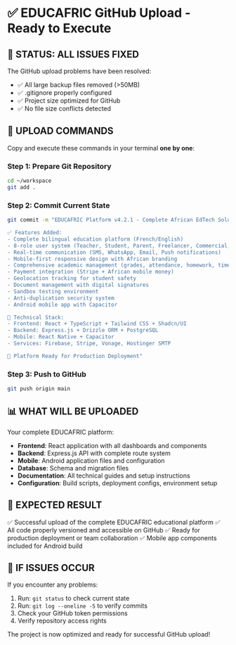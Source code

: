 # ✅ EDUCAFRIC GitHub Upload - Ready to Execute

## 🎯 STATUS: ALL ISSUES FIXED

The GitHub upload problems have been resolved:
- ✅ All large backup files removed (>50MB)
- ✅ .gitignore properly configured 
- ✅ Project size optimized for GitHub
- ✅ No file size conflicts detected

## 🚀 UPLOAD COMMANDS

Copy and execute these commands in your terminal **one by one**:

### Step 1: Prepare Git Repository
```bash
cd ~/workspace
git add .
```

### Step 2: Commit Current State
```bash
git commit -m "EDUCAFRIC Platform v4.2.1 - Complete African EdTech Solution

✅ Features Added:
- Complete bilingual education platform (French/English)
- 8-role user system (Teacher, Student, Parent, Freelancer, Commercial, Director, SiteAdmin, SuperAdmin)
- Real-time communication (SMS, WhatsApp, Email, Push notifications)
- Mobile-first responsive design with African branding
- Comprehensive academic management (grades, attendance, homework, timetables)
- Payment integration (Stripe + African mobile money)
- Geolocation tracking for student safety
- Document management with digital signatures
- Sandbox testing environment
- Anti-duplication security system
- Android mobile app with Capacitor

🔧 Technical Stack:
- Frontend: React + TypeScript + Tailwind CSS + Shadcn/UI
- Backend: Express.js + Drizzle ORM + PostgreSQL
- Mobile: React Native + Capacitor
- Services: Firebase, Stripe, Vonage, Hostinger SMTP

📱 Platform Ready for Production Deployment"
```

### Step 3: Push to GitHub
```bash
git push origin main
```

## 📊 WHAT WILL BE UPLOADED

Your complete EDUCAFRIC platform:
- **Frontend**: React application with all dashboards and components
- **Backend**: Express.js API with complete route system
- **Mobile**: Android application files and configuration
- **Database**: Schema and migration files
- **Documentation**: All technical guides and setup instructions
- **Configuration**: Build scripts, deployment configs, environment setup

## 🎯 EXPECTED RESULT

✅ Successful upload of the complete EDUCAFRIC educational platform
✅ All code properly versioned and accessible on GitHub
✅ Ready for production deployment or team collaboration
✅ Mobile app components included for Android build

## 🔄 IF ISSUES OCCUR

If you encounter any problems:
1. Run: `git status` to check current state
2. Run: `git log --oneline -5` to verify commits
3. Check your GitHub token permissions
4. Verify repository access rights

The project is now optimized and ready for successful GitHub upload!